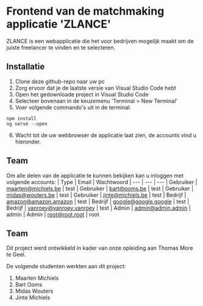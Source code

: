 # Frontend van de matchmaking applicatie 'ZLANCE'

ZLANCE is een webapplicatie die het voor bedrijven mogelijk maakt om de juiste freelancer te vinden en te selecteren.

## Installatie

1. Clone deze github-repo naar uw pc
2. Zorg ervoor dat je de laatste versie van Visual Studio Code hebt
3. Open het gedownloade project in Visual Studio Code
4. Selecteer bovenaan in de keuzemenu 'Terminal > New Terminal'
5. Voer volgende commando's uit in de terminal:
```node
npm install
ng serve --open
```
6. Wacht tot de uw webbrowser de applicatie laat zien, de accounts vind u hieronder.

## Team

Om alle delen van de applicatie te kunnen bekijken kan u inloggen met volgende accounts:
| Type  | Email  | Wachtwoord
| ---  | ---  | ---
| Gebruiker  | maarten@michiels.be  | test
| Gebruiker  | bart@ooms.be  | test
| Gebruiker  | midas@wouters.be  | test
| Gebruiker  | jinte@michiels.be  | test
| Bedrijf  | amazon@amazon.amazon  | test
| Bedrijf  | google@google.google  | test
| Bedrijf  | vanroey@vanroey.vanroey  | test
| Admin  | admin@admin.admin  | admin
| Admin  | root@root.root  | root

## Team

Dit project werd ontwikkeld in kader van onze opleiding aan Thomas More te Geel.  

De volgende studenten werkten aan dit project:
1. Maarten Michiels
2. Bart Ooms
3. Midas Wouters
4. Jinte Michiels
